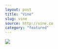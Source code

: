 ```yaml
---
layout: post
title: "Vine"
slug: vine
source: http://vine.co
category: "featured"
---
```


<img src="/screenshots/vine.png">
